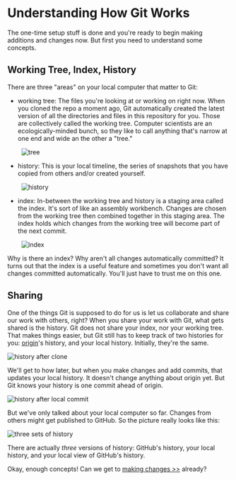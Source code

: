 # Understanding How Git Works
The one-time setup stuff is done and you're ready to begin making additions and changes now. But first you need to understand some concepts.

## Working Tree, Index, History
There are three "areas" on your local computer that matter to Git:
* working tree: The files you're looking at or working on right now. When you cloned the repo a moment ago, Git automatically created the latest version of all the directories and files in this repository for you. Those are collectively called the working tree. Computer scientists are an ecologically-minded bunch, so they like to call anything that's narrow at one end and wide an the other a "tree."

&nbsp;&nbsp;&nbsp;&nbsp;&nbsp;&nbsp;&nbsp;&nbsp;![tree](https://github.com/psas/psas-git-workshop/blob/master/images/tree.png)

* history: This is your local timeline, the series of snapshots that you have copied from others and/or created yourself.

&nbsp;&nbsp;&nbsp;&nbsp;&nbsp;&nbsp;&nbsp;&nbsp;![history](https://github.com/psas/psas-git-workshop/blob/master/images/history.png)

* index: In-between the working tree and history is a staging area called the index. It's sort of like an assembly workbench. Changes are chosen from the working tree then combined together in this staging area. The index holds which changes from the working tree will become part of the next commit.

&nbsp;&nbsp;&nbsp;&nbsp;&nbsp;&nbsp;&nbsp;&nbsp;![index](https://github.com/psas/psas-git-workshop/blob/master/images/index.png)

Why is there an index? Why aren't all changes automatically committed? It turns out that the index is a useful feature and sometimes you don't want all changes committed automatically. You'll just have to trust me on this one.

## Sharing
One of the things Git is supposed to do for us is let us collaborate and share our work with others, right? When you share your work with Git, what gets shared is the history. Git does not share your index, nor your working tree. That makes things easier, but Git still has to keep track of two histories for you: [origin](https://github.com/psas/psas-git-workshop/glossary.md#origin)'s history, and your local history. Initially, they're the same.

![history after clone](https://github.com/psas/psas-git-workshop/blob/master/images/history1.png)

We'll get to how later, but when you make changes and add commits, that updates your local history. It doesn't change anything about origin yet. But Git knows your history is one commit ahead of origin.

![history after local commit](https://github.com/psas/psas-git-workshop/blob/master/images/history2.png)

But we've only talked about your local computer so far. Changes from others might get published to GitHub. So the picture really looks like this:

![three sets of history](https://github.com/psas/psas-git-workshop/blob/master/images/history3.png)

There are actually *three* versions of history: GitHub's history, your local history, and your local view of GitHub's history.

Okay, enough concepts! Can we get to [making changes >>](commit.md) already?

